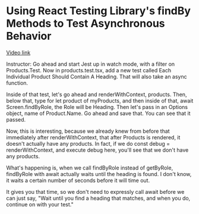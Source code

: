 # Using React Testing Library's findBy Methods to Test Asynchronous Behavior

[Video link](https://www.egghead.io/lessons/redux-using-react-testing-library-s-findby-methods-to-test-asynchronous-behavior?pl=confidently-testing-redux-applications-with-jest-typescript-16e17d9b)



Instructor: Go ahead and start Jest up in watch mode, with a filter on Products.Test. Now in products.test.tsx, add a new test called Each Individual Product Should Contain A Heading. That will also take an async function.

Inside of that test, let's go ahead and renderWithContext, products. Then, below that, type for let product of myProducts, and then inside of that, await Screen.findByRole, the Role will be Heading. Then let's pass in an Options object, name of Product.Name. Go ahead and save that. You can see that it passed.

Now, this is interesting, because we already knew from before that immediately after renderWithContext, that after Products is rendered, it doesn't actually have any products. In fact, if we do const debug = renderWithContext, and execute debug here, you'll see that we don't have any products.

What's happening is, when we call findByRole instead of getByRole, findByRole with await actually waits until the heading is found. I don't know, it waits a certain number of seconds before it will time out.

It gives you that time, so we don't need to expressly call await before we can just say, "Wait until you find a heading that matches, and when you do, continue on with your test."
